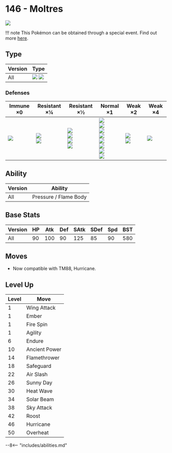 # 146 - Moltres
![][146]

!!! note
    This Pokémon can be obtained through a special event. Find out more [here](../../special_events/#moltres).

## Type

Version | Type
---     | ---
All     | ![][fire]  ![][flying]

### Defenses

Immune ×0       | Resistant ×¼               | Resistant ×½                                               | Normal ×1                                                                                                           | Weak ×2                         | Weak ×4
---             | ---                        | ---                                                        | ---                                                                                                                 | ---                             | ---
![][ground]<br> | ![][bug]<br>![][grass]<br> | ![][fighting]<br>![][steel]<br>![][fire]<br>![][fairy]<br> | ![][normal]<br>![][flying]<br>![][poison]<br>![][ghost]<br>![][psychic]<br>![][ice]<br>![][dragon]<br>![][dark]<br> | ![][water]<br>![][electric]<br> | ![][rock]<br>

## Ability

Version | Ability
---     | ---
All     | Pressure / Flame Body

## Base Stats

Version | HP  | Atk | Def | SAtk | SDef | Spd | BST
---     | --- | --- | --- | ---  | ---  | --- | ---
All     | 90  | 100 | 90  | 125  | 85   | 90  | 580

## Moves

 - Now compatible with TM88, Hurricane.

## Level Up

Level | Move
---   | ---
1     | Wing Attack
1     | Ember
1     | Fire Spin
1     | Agility
6     | Endure
10    | Ancient Power
14    | Flamethrower
18    | Safeguard
22    | Air Slash
26    | Sunny Day
30    | Heat Wave
34    | Solar Beam
38    | Sky Attack
42    | Roost
46    | Hurricane
50    | Overheat


--8<-- "includes/abilities.md"

[146]: ../img/pokemon/146.png
[normal]: ../img/types/normal.png
[fire]: ../img/types/fire.png
[fighting]: ../img/types/fighting.png
[water]: ../img/types/water.png
[flying]: ../img/types/flying.png
[grass]: ../img/types/grass.png
[poison]: ../img/types/poison.png
[electric]: ../img/types/electric.png
[ground]: ../img/types/ground.png
[psychic]: ../img/types/psychic.png
[rock]: ../img/types/rock.png
[ice]: ../img/types/ice.png
[bug]: ../img/types/bug.png
[dragon]: ../img/types/dragon.png
[ghost]: ../img/types/ghost.png
[dark]: ../img/types/dark.png
[steel]: ../img/types/steel.png
[fairy]: ../img/types/fairy.png
